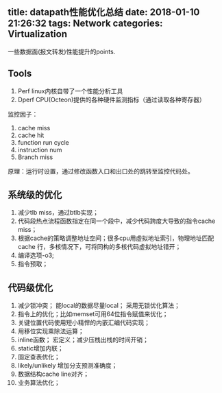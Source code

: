 title: datapath性能优化总结
date: 2018-01-10 21:26:32
tags: Network
categories: Virtualization
---
一些数据面(报文转发)性能提升的points.
<!--more-->

## Tools
1. Perf     linux内核自带了一个性能分析工具
2. Dperf    CPU(Octeon)提供的各种硬件监测指标（通过读取各种寄存器）

监控因子：
1. cache miss 
2. cache hit
3. function run cycle
4. instruction num
5. Branch miss

原理：运行时设置，通过修改函数入口和出口处的跳转至监控代码处。


## 系统级的优化
1. 减少tlb miss，通过btlb实现；
2. 代码段热点流程函数指定在同一个段中，减少代码跨度大导致的指令cache miss；
3. 根据cache的策略调整地址空间；很多cpu用虚拟地址索引，物理地址匹配cache 行，多核情况下，可将同构的多核代码虚拟地址错开；
4. 编译选项-o3;
5. 指令预取；



## 代码级优化
1. 减少锁冲突； 能local的数据尽量local； 采用无锁优化算法；
2. 指令上的优化；比如memset可用64位指令赋值来优化；
3. 关键位置代码使用短小精悍的内嵌汇编代码实现；
4. 用移位实现乘除法运算；
5. inline函数； 宏定义；减少压栈出栈的时间开销；
6. static增加内联；
7. 固定查表优化；
8. likely/unlikely 增加分支预测准确度；
9. 数据结构cache line对齐；
9. 业务算法优化；

